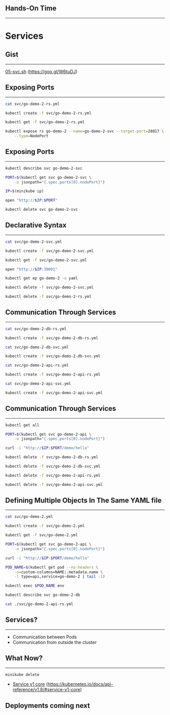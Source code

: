 ## Hands-On Time

---

# Services


## Gist

---

[05-svc.sh](https://gist.github.com/ae2527a1e960ec3fea19adb00aab6fd7) (https://goo.gl/W6tuDJ)


## Exposing Ports

---

```bash
cat svc/go-demo-2-rs.yml

kubectl create -f svc/go-demo-2-rs.yml

kubectl get -f svc/go-demo-2-rs.yml

kubectl expose rs go-demo-2 --name=go-demo-2-svc --target-port=28017 \
    --type=NodePort
```


<!-- .slide: data-background="img/seq_svc_ch05.png" data-background-size="contain" -->


<!-- .slide: data-background="img/comp_svc_ch05.png" data-background-size="contain" -->


## Exposing Ports

---

```bash
kubectl describe svc go-demo-2-svc

PORT=$(kubectl get svc go-demo-2-svc \
    -o jsonpath="{.spec.ports[0].nodePort}")

IP=$(minikube ip)

open "http://$IP:$PORT"

kubectl delete svc go-demo-2-svc
```


## Declarative Syntax

---

```bash
cat svc/go-demo-2-svc.yml

kubectl create -f svc/go-demo-2-svc.yml

kubectl get -f svc/go-demo-2-svc.yml

open "http://$IP:30001"

kubectl get ep go-demo-2 -o yaml

kubectl delete -f svc/go-demo-2-svc.yml

kubectl delete -f svc/go-demo-2-rs.yml
```


## Communication Through Services

---

```bash
cat svc/go-demo-2-db-rs.yml

kubectl create -f svc/go-demo-2-db-rs.yml

cat svc/go-demo-2-db-svc.yml

kubectl create -f svc/go-demo-2-db-svc.yml

cat svc/go-demo-2-api-rs.yml

kubectl create -f svc/go-demo-2-api-rs.yml

cat svc/go-demo-2-api-svc.yml

kubectl create -f svc/go-demo-2-api-svc.yml
```


## Communication Through Services

---

```bash
kubectl get all

PORT=$(kubectl get svc go-demo-2-api \
    -o jsonpath="{.spec.ports[0].nodePort}")

curl -i "http://$IP:$PORT/demo/hello"

kubectl delete -f svc/go-demo-2-db-rs.yml

kubectl delete -f svc/go-demo-2-db-svc.yml

kubectl delete -f svc/go-demo-2-api-rs.yml

kubectl delete -f svc/go-demo-2-api-svc.yml
```


## Defining Multiple Objects In The Same YAML file

---

```bash
cat svc/go-demo-2.yml

kubectl create -f svc/go-demo-2.yml

kubectl get -f svc/go-demo-2.yml

PORT=$(kubectl get svc go-demo-2-api \
    -o jsonpath="{.spec.ports[0].nodePort}")

curl -i "http://$IP:$PORT/demo/hello"

POD_NAME=$(kubectl get pod --no-headers \
    -o=custom-columns=NAME:.metadata.name \
    -l type=api,service=go-demo-2 | tail -1)

kubectl exec $POD_NAME env

kubectl describe svc go-demo-2-db

cat ./svc/go-demo-2-api-rs.yml
```


<!-- .slide: data-background="img/flow_svc_ch05.png" data-background-size="contain" -->


## Services?

---

* Communication between Pods<!-- .element: class="fragment" -->
* Communication from outside the cluster<!-- .element: class="fragment" -->


## What Now?

---

```bash
minikube delete
```

* [Service v1 core](https://kubernetes.io/docs/api-reference/v1.8/#service-v1-core) (https://kubernetes.io/docs/api-reference/v1.8/#service-v1-core)

## Deployments coming next<!-- .element: class="fragment" -->